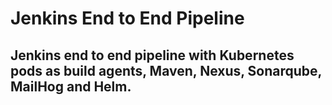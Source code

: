 # Jenkins End to End Pipeline
  ## Jenkins end to end pipeline with Kubernetes pods as build agents, Maven, Nexus, Sonarqube, MailHog and Helm.
